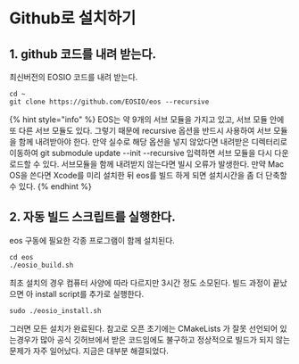 # Github로 설치하기

## 1. github 코드를 내려 받는다.

최신버전의 EOSIO 코드를 내려 받는다. 

```
cd ~
git clone https://github.com/EOSIO/eos --recursive
```

{% hint style="info" %}
EOS는 약 9개의 서브 모듈을 가지고 있고, 서브 모듈 안에 또 다른 서브 모듈도 있다. 그렇기 때문에 recursive 옵션을 반드시 사용하여 서브 모듈을 함께 내려받아야 한다. 만약 실수로 해당 옵션을 넣지 않았다면 내려받은 디렉터리로 이동하여 git submodule update --init --recursive 입력하면 서브 모듈을 다시 다운로드할 수 있다. 서브모듈을 함께 내려받지 않는다면 빌시 오류가 발생한다. 만약 Mac OS을 쓴다면 Xcode를 미리 설치한 뒤 eos를 빌드 하게 되면 설치시간을 좀 더 단축할 수 있다.
{% endhint %}

## 2. 자동 빌드 스크립트를 실행한다.

eos 구동에 필요한 각종 프로그램이 함께 설치된다. 

```text
cd eos
./eosio_build.sh
```

최초 설치의 경우 컴퓨터 사양에 따라 다르지만 3시간 정도 소모된다. 빌드 과정이 끝났으면 아 install script를 추가로 실행한다.

```text
sudo ./eosio_install.sh
```

그러면 모든 설치가 완료된다. 참고로 오픈 초기에는 CMakeLists 가 잘못 선언되어 있는경우가 많아 공식 깃허브에서 받은 코드임에도 불구하고 정상적으로 빌드가 되지 않는 문제가 자주 일어났다. 지금은 대부분 해결되었다.

